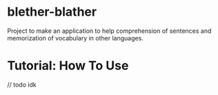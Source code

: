 # blether-blather

Project to make an application to help comprehension of sentences and memorization of vocabulary in other languages.

# Tutorial: How To Use
// todo idk
